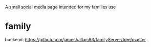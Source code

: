 A small social media page intended for my families use


# family


backend: https://github.com/jameshallam93/familyServer/tree/master
